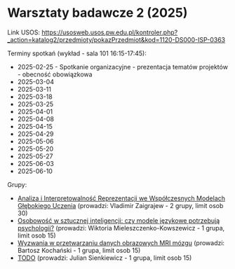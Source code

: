 # Warsztaty badawcze 2 (2025)

Link USOS: https://usosweb.usos.pw.edu.pl/kontroler.php?_action=katalog2/przedmioty/pokazPrzedmiot&kod=1120-DS000-ISP-0363

Terminy spotkań (wykład - sala 101 16:15-17:45):
- 2025-02-25 - Spotkanie organizacyjne - prezentacja tematów projektów - obecność obowiązkowa	
- 2025-03-04 
- 2025-03-11
- 2025-03-18
- 2025-03-25
- 2025-04-01
- 2025-04-08
- 2025-04-15
- 2025-04-29
- 2025-05-06
- 2025-05-20
- 2025-05-27
- 2025-06-03
- 2025-06-10


Grupy:
- [Analiza i Interpretowalność Reprezentacji we Współczesnych Modelach Głębokiego Uczenia](https://github.com/mini-pw/2025-warsztaty-badawcze/blob/main/grp-xai-reprezentacje.md) (prowadzi: Vladimir Zaigrajew - 2 grupy, limit osob 30)
- [Osobowość w sztucznej inteligencji: czy modele językowe potrzebują psychologii?](https://github.com/mini-pw/2025-warsztaty-badawcze/blob/main/grp-llm-psych.md) (prowadzi: Wiktoria Mieleszczenko-Kowszewicz - 1 grupa, limit osob 15)
- [Wyzwania w przetwarzaniu danych obrazowych MRI mózgu](https://github.com/mini-pw/2025-warsztaty-badawcze/blob/main/grp-mri-brain.md) (prowadzi: Bartosz Kochański - 1 grupa, limit osob 15)
- [TODO]() (prowadzi: Julian Sienkiewicz - 1 grupa, limit osob 15)

  
